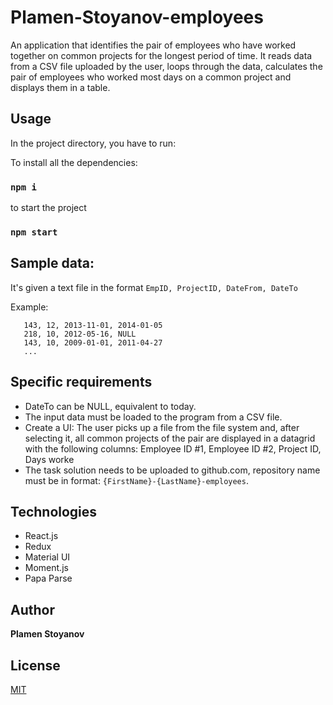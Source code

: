 # Plamen-Stoyanov-employees

An application that identifies the pair of employees who have worked together on common projects for the longest period of time. It reads data from a CSV file uploaded by the user, loops through the data, calculates the pair of employees who worked most days on a common project and displays them in a table.

## Usage
In the project directory, you have to run:

To install all the dependencies:
### `npm i`

to start the project
### `npm start`

## Sample data: 
It's given a text file in the format ```EmpID, ProjectID, DateFrom, DateTo```

Example: 
   ```
      143, 12, 2013-11-01, 2014-01-05
      218, 10, 2012-05-16, NULL
      143, 10, 2009-01-01, 2011-04-27
      ...
   ```

## Specific requirements 
* DateTo can be NULL, equivalent to today.
* The input data must be loaded to the program from a CSV file.
* Create a UI: The user picks up a file from the file system and, after selecting it, all common projects of the pair are displayed in a datagrid with the following columns: Employee ID #1, Employee ID #2, Project ID, Days worke
* The task solution needs to be uploaded to github.com, repository name must be in format: `{FirstName}-{LastName}-employees`.

## Technologies
* React.js
* Redux
* Material UI
* Moment.js
* Papa Parse

## Author

**Plamen Stoyanov** 

## License
[MIT](https://choosealicense.com/licenses/mit/)
